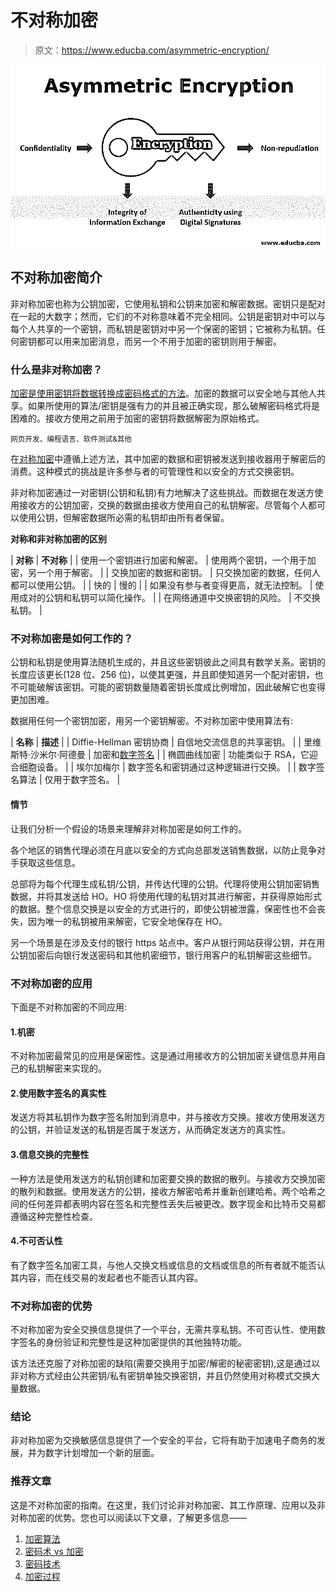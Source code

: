 # 不对称加密

> 原文：<https://www.educba.com/asymmetric-encryption/>

![Asymmetric Encryption](img/f940a59da1da1650b0c452da8b1264c3.png)



## 不对称加密简介

非对称加密也称为公钥加密，它使用私钥和公钥来加密和解密数据。密钥只是配对在一起的大数字；然而，它们的不对称意味着不完全相同。公钥是密钥对中可以与每个人共享的一个密钥，而私钥是密钥对中另一个保密的密钥；它被称为私钥。任何密钥都可以用来加密消息，而另一个不用于加密的密钥则用于解密。

### 什么是非对称加密？

[加密是使用密钥将数据转换成密码格式的方法](https://www.educba.com/what-is-encryption/)。加密的数据可以安全地与其他人共享。如果所使用的算法/密钥是强有力的并且被正确实现，那么破解密码格式将是困难的。接收方使用之前用于加密的密钥将数据解密为原始格式。

<small>网页开发、编程语言、软件测试&其他</small>

在[对称加密](https://www.educba.com/symmetric-key-encryption/)中遵循上述方法，其中加密的数据和密钥被发送到接收器用于解密后的消费。这种模式的挑战是许多参与者的可管理性和以安全的方式交换密钥。

非对称加密通过一对密钥(公钥和私钥)有力地解决了这些挑战。而数据在发送方使用接收方的公钥加密，交换的数据由接收方使用自己的私钥解密。尽管每个人都可以使用公钥，但解密数据所必需的私钥却由所有者保留。

**对称和非对称加密的区别**

| **对称** | **不对称** |
| 使用一个密钥进行加密和解密。 | 使用两个密钥，一个用于加密，另一个用于解密。 |
| 交换加密的数据和密钥。 | 只交换加密的数据，任何人都可以使用公钥。 |
| 快的 | 慢的 |
| 如果没有参与者变得更高，就无法控制。 | 使用成对的公钥和私钥可以简化操作。 |
| 在网络通道中交换密钥的风险。 | 不交换私钥。 |

### 不对称加密是如何工作的？

公钥和私钥是使用算法随机生成的，并且这些密钥彼此之间具有数学关系。密钥的长度应该更长(128 位、256 位)，以使其更强，并且即使知道另一个配对密钥，也不可能破解该密钥。可能的密钥数量随着密钥长度成比例增加，因此破解它也变得更加困难。

数据用任何一个密钥加密，用另一个密钥解密。不对称加密中使用算法有:

| **名称** | **描述** |
| Diffie-Hellman 密钥协商 | 自信地交流信息的共享密钥。 |
| 里维斯特·沙米尔·阿德曼 | 加密和[数字签名](https://www.educba.com/digital-signature-cryptography/) |
| 椭圆曲线加密 | 功能类似于 RSA，它迎合细胞设备。 |
| 埃尔加梅尔 | 数字签名和密钥通过这种逻辑进行交换。 |
| 数字签名算法 | 仅用于数字签名。 |

#### 情节

让我们分析一个假设的场景来理解非对称加密是如何工作的。

各个地区的销售代理必须在月底以安全的方式向总部发送销售数据，以防止竞争对手获取这些信息。

总部将为每个代理生成私钥/公钥，并传达代理的公钥。代理将使用公钥加密销售数据，并将其发送给 HO。HO 将使用代理的私钥对其进行解密，并获得原始形式的数据。整个信息交换是以安全的方式进行的，即使公钥被泄露，保密性也不会丧失，因为唯一的私钥被用来解密，它安全地保存在 HO。

另一个场景是在涉及支付的银行 https 站点中。客户从银行网站获得公钥，并在用公钥加密后向银行发送密码和其他机密细节，银行用客户的私钥解密这些细节。

### 不对称加密的应用

下面是不对称加密的不同应用:

#### 1.机密

不对称加密最常见的应用是保密性。这是通过用接收方的公钥加密关键信息并用自己的私钥解密来实现的。

#### 2.使用数字签名的真实性

发送方将其私钥作为数字签名附加到消息中，并与接收方交换。接收方使用发送方的公钥，并验证发送的私钥是否属于发送方，从而确定发送方的真实性。

#### 3.信息交换的完整性

一种方法是使用发送方的私钥创建和加密要交换的数据的散列。与接收方交换加密的散列和数据。使用发送方的公钥，接收方解密哈希并重新创建哈希。两个哈希之间的任何差异都表明内容在签名和完整性丢失后被更改。数字现金和比特币交易都遵循这种完整性检查。

#### 4.不可否认性

有了数字签名加密工具，与他人交换文档或信息的文档或信息的所有者就不能否认其内容，而在线交易的发起者也不能否认其内容。

### 不对称加密的优势

不对称加密为安全交换信息提供了一个平台，无需共享私钥。不可否认性、使用数字签名的身份验证和完整性是这种加密提供的其他独特功能。

该方法还克服了对称加密的缺陷(需要交换用于加密/解密的秘密密钥),这是通过以非对称方式经由公共密钥/私有密钥单独交换密钥，并且仍然使用对称模式交换大量数据。

### 结论

非对称加密为交换敏感信息提供了一个安全的平台，它将有助于加速电子商务的发展，并为数字计划增加一个新的层面。

### 推荐文章

这是不对称加密的指南。在这里，我们讨论非对称加密、其工作原理、应用以及非对称加密的优势。您也可以阅读以下文章，了解更多信息——

1.  [加密算法](https://www.educba.com/encryption-algorithm/)
2.  [密码术 vs 加密](https://www.educba.com/cryptography-vs-encryption/)
3.  [密码技术](https://www.educba.com/cryptography-techniques/)
4.  [加密过程](https://www.educba.com/encryption-process/)





